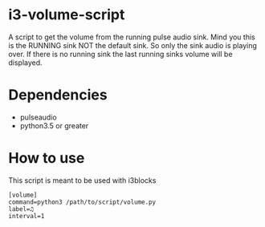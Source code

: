 # i3-volume-script
A script to get the volume from the running pulse audio sink. Mind you this is the RUNNING sink NOT the default sink. So only the sink audio is playing over. If there is no running sink the last running sinks volume will be displayed.

# Dependencies
- pulseaudio
- python3.5 or greater

# How to use
This script is meant to be used with i3blocks

```
[volume]
command=python3 /path/to/script/volume.py
label=♫
interval=1
```
